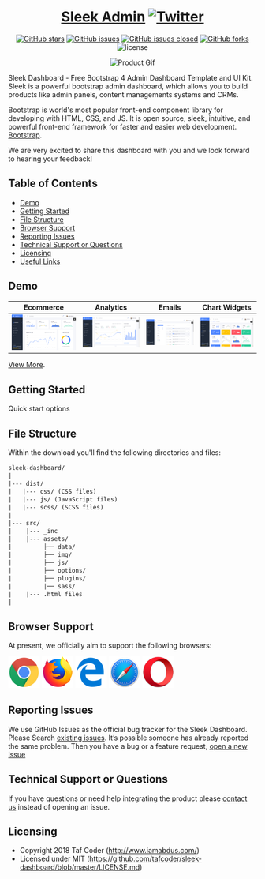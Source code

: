 <div align="center">

# <a href="http://themes.iamabdus.com/sleek/1.0/index.html" target="_blank" rel="noopener noreferrer">Sleek Admin</a> [![Twitter](https://img.shields.io/twitter/url/https/github.com/tafcoder/sleek-dashboard.svg?style=social)](https://twitter.com/intent/tweet?text=Wow:&url=https%3A%2F%2Fgithub.com%2Ftafcoder%2Fsleek-dashboard)

</div>

<div align="center">

[![GitHub stars](https://img.shields.io/github/stars/tafcoder/sleek-dashboard.svg)](https://github.com/tafcoder/sleek-dashboard/stargazers)
[![GitHub issues](https://img.shields.io/github/issues/tafcoder/sleek-dashboard.svg)](https://github.com/tafcoder/sleek-dashboard/issues) 
[![GitHub issues closed](https://img.shields.io/github/issues-closed-raw/tafcoder/sleek-dashboard.svg?maxAge=2592000)]() 
[![GitHub forks](https://img.shields.io/github/forks/tafcoder/sleek-dashboard.svg)](https://github.com/tafcoder/sleek-dashboard/network)
![license](https://img.shields.io/badge/license-MIT-blue.svg)

</div>


<div align="center">

![Product Gif](src/assets/img/github/sleek.gif)

</div>


Sleek Dashboard - Free Bootstrap 4 Admin Dashboard Template and UI Kit. Sleek is a powerful bootstrap admin dashboard, which allows you to build products like admin panels, content managements systems and CRMs.

Bootstrap is world's most popular front-end component library for developing with HTML, CSS, and JS. It is open source, sleek, intuitive, and powerful front-end framework for faster and easier web development. [Bootstrap](https://getbootstrap.com/).


We are very excited to share this dashboard with you and we look forward to hearing your feedback!


## Table of Contents

* [Demo](#demo)
* [Getting Started](#getting-started)
* [File Structure](#file-structure)
* [Browser Support](#browser-support)
* [Reporting Issues](#reporting-issues)
* [Technical Support or Questions](#technical-support-or-questions)
* [Licensing](#licensing)
* [Useful Links](#useful-links)


## Demo

| Ecommerce  | Analytics  | Emails  | Chart Widgets  |
|---|---|---|---|
| [![Ecommerce page](src/assets/img/github/ecommerce.png)](http://themes.iamabdus.com/sleek/1.0/index.html)  | [![Analytics page](src/assets/img/github/analytics.png)](http://themes.iamabdus.com/sleek/1.0/analytics.html)  | [![Emails page](src/assets/img/github/email.png)](http://themes.iamabdus.com/sleek/1.0/email-inbox.html)  | [![Chart Widgets Page](src/assets/img/github/chart-widgets.png)](http://themes.iamabdus.com/sleek/1.0/chart-widgets.html)

[View More](http://themes.iamabdus.com/sleek/1.0/index.html).


## Getting Started

Quick start options


## File Structure

Within the download you'll find the following directories and files:

```
sleek-dashboard/
|
|--- dist/
|   |--- css/ (CSS files)
|   |--- js/ (JavaScript files)
|   |--- scss/ (SCSS files)
|
|--- src/
|    |--- _inc
|    |--- assets/
|         ├── data/
|         ├── img/
|         ├── js/
|         ├── options/
|         ├── plugins/
|         |── sass/
|    |--- .html files
|

```

## Browser Support

At present, we officially aim to support the following browsers:

<img src="src/assets/img/github/chrome.png" width="64" height="64"> <img src="src/assets/img/github/firefox.png" width="64" height="64"> <img src="src/assets/img/github/edge.png" width="64" height="64"> <img src="src/assets/img/github/safari.png" width="64" height="64"> <img src="src/assets/img/github/opera.png" width="64" height="64">


## Reporting Issues

We use GitHub Issues as the official bug tracker for the Sleek Dashboard. Please Search [existing issues](https://github.com/tafcoder/sleek-dashboard/issues). It’s possible someone has already reported the same problem.
Then you have a bug or a feature request, [open a new issue](https://github.com/tafcoder/sleek-dashboard/issues)


## Technical Support or Questions

If you have questions or need help integrating the product please [contact us](http://www.iamabdus.com/contact/) instead of opening an issue.


## Licensing

- Copyright 2018 Taf Coder (http://www.iamabdus.com/)
- Licensed under MIT (https://github.com/tafcoder/sleek-dashboard/blob/master/LICENSE.md)
